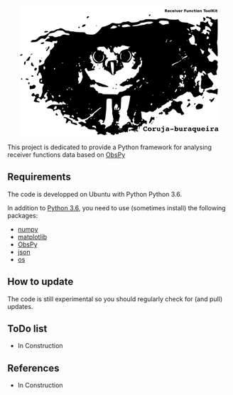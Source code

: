 <p align="center">
  <img src="coruja_logo.png">
</p>

This project is dedicated to provide a Python framework for analysing receiver functions data 
based on [ObsPy](https://github.com/obspy/obspy/wiki)

Requirements
------------
The code is developped on Ubuntu with Python Python 3.6.

In addition to [Python 3.6](https://www.python.org/downloads/release/python-365/), you need
to use (sometimes install) the following packages:

- [numpy](http://www.numpy.org/)
- [matplotlib](http://matplotlib.org/)
- [ObsPy](https://github.com/obspy/obspy/wiki)
- [json](https://docs.python.org/3/library/json.html)
- [os](https://docs.python.org/3/library/os.html)

How to update
-------------
The code is still experimental so you should regularly check for (and pull) 
updates.

ToDo list
-------------
- In Construction

References
----------

- In Construction

